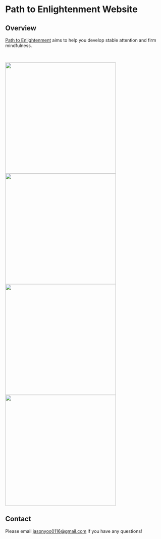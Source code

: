 <h1>Path to Enlightenment Website</h1>

<h2>Overview</h2>

[Path to Enlightenment](https://path-to-enlightenment.firebaseapp.com/) aims to help you develop stable attention and firm mindfulness.

<br />

<image src="https://github.com/truebluejason/p2e-website/blob/master/misc/images/ss1.PNG" width="350" style="padding-right: 10px;"/> <image src="https://github.com/truebluejason/p2e-website/blob/master/misc/images/ss2.PNG" width="350"/>
<image src="https://github.com/truebluejason/p2e-website/blob/master/misc/images/ss3.PNG" width="350" style="padding-right: 10px;"/> <image src="https://github.com/truebluejason/p2e-website/blob/master/misc/images/ss4.PNG" width="350"/>

<h2>Contact</h2>

Please email jasonyoo0116@gmail.com if you have any questions!
